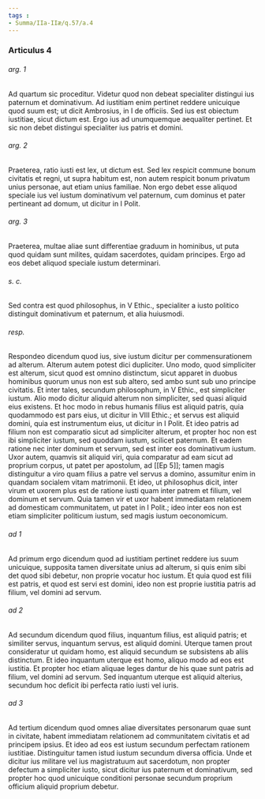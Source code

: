 ```yaml
---
tags : 
- Summa/IIa-IIæ/q.57/a.4
---
```


### Articulus 4

###### arg. 1
Ad quartum sic proceditur. Videtur quod non debeat specialiter distingui ius paternum et dominativum. Ad iustitiam enim pertinet reddere unicuique quod suum est; ut dicit Ambrosius, in I de officiis. Sed ius est obiectum iustitiae, sicut dictum est. Ergo ius ad unumquemque aequaliter pertinet. Et sic non debet distingui specialiter ius patris et domini.

###### arg. 2
Praeterea, ratio iusti est lex, ut dictum est. Sed lex respicit commune bonum civitatis et regni, ut supra habitum est, non autem respicit bonum privatum unius personae, aut etiam unius familiae. Non ergo debet esse aliquod speciale ius vel iustum dominativum vel paternum, cum dominus et pater pertineant ad domum, ut dicitur in I Polit.

###### arg. 3
Praeterea, multae aliae sunt differentiae graduum in hominibus, ut puta quod quidam sunt milites, quidam sacerdotes, quidam principes. Ergo ad eos debet aliquod speciale iustum determinari.

###### s. c.
Sed contra est quod philosophus, in V Ethic., specialiter a iusto politico distinguit dominativum et paternum, et alia huiusmodi.

###### resp.
Respondeo dicendum quod ius, sive iustum dicitur per commensurationem ad alterum. Alterum autem potest dici dupliciter. Uno modo, quod simpliciter est alterum, sicut quod est omnino distinctum, sicut apparet in duobus hominibus quorum unus non est sub altero, sed ambo sunt sub uno principe civitatis. Et inter tales, secundum philosophum, in V Ethic., est simpliciter iustum. Alio modo dicitur aliquid alterum non simpliciter, sed quasi aliquid eius existens. Et hoc modo in rebus humanis filius est aliquid patris, quia quodammodo est pars eius, ut dicitur in VIII Ethic.; et servus est aliquid domini, quia est instrumentum eius, ut dicitur in I Polit. Et ideo patris ad filium non est comparatio sicut ad simpliciter alterum, et propter hoc non est ibi simpliciter iustum, sed quoddam iustum, scilicet paternum. Et eadem ratione nec inter dominum et servum, sed est inter eos dominativum iustum. Uxor autem, quamvis sit aliquid viri, quia comparatur ad eam sicut ad proprium corpus, ut patet per apostolum, ad [[Ep 5]]; tamen magis distinguitur a viro quam filius a patre vel servus a domino, assumitur enim in quandam socialem vitam matrimonii. Et ideo, ut philosophus dicit, inter virum et uxorem plus est de ratione iusti quam inter patrem et filium, vel dominum et servum. Quia tamen vir et uxor habent immediatam relationem ad domesticam communitatem, ut patet in I Polit.; ideo inter eos non est etiam simpliciter politicum iustum, sed magis iustum oeconomicum.

###### ad 1
Ad primum ergo dicendum quod ad iustitiam pertinet reddere ius suum unicuique, supposita tamen diversitate unius ad alterum, si quis enim sibi det quod sibi debetur, non proprie vocatur hoc iustum. Et quia quod est filii est patris, et quod est servi est domini, ideo non est proprie iustitia patris ad filium, vel domini ad servum.

###### ad 2
Ad secundum dicendum quod filius, inquantum filius, est aliquid patris; et similiter servus, inquantum servus, est aliquid domini. Uterque tamen prout consideratur ut quidam homo, est aliquid secundum se subsistens ab aliis distinctum. Et ideo inquantum uterque est homo, aliquo modo ad eos est iustitia. Et propter hoc etiam aliquae leges dantur de his quae sunt patris ad filium, vel domini ad servum. Sed inquantum uterque est aliquid alterius, secundum hoc deficit ibi perfecta ratio iusti vel iuris.

###### ad 3
Ad tertium dicendum quod omnes aliae diversitates personarum quae sunt in civitate, habent immediatam relationem ad communitatem civitatis et ad principem ipsius. Et ideo ad eos est iustum secundum perfectam rationem iustitiae. Distinguitur tamen istud iustum secundum diversa officia. Unde et dicitur ius militare vel ius magistratuum aut sacerdotum, non propter defectum a simpliciter iusto, sicut dicitur ius paternum et dominativum, sed propter hoc quod unicuique conditioni personae secundum proprium officium aliquid proprium debetur.

